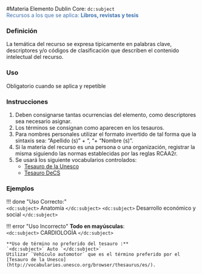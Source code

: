 #Materia
Elemento Dublin Core: `dc:subject`  
<span style="color:#3F72AF">Recursos a los que se aplica: __Libros, revistas y tesis__ </span>

### __Definición__
La  temática  del  recurso se  expresa  típicamente  en  palabras clave,  descriptores  y/o  códigos  de  clasificación  que  describen  el contenido intelectual del recurso. 

### __Uso__
Obligatorio cuando se aplica y repetible  

### __Instrucciones__
1. Deben consignarse tantas ocurrencias del elemento, como descriptores sea necesario asignar.
2. Los términos se consignan como aparecen en los tesauros.  
3. Para nombres personales utilizar el formato invertido de tal forma que la sintaxis sea: “Apellido (s)” + “, “+ “Nombre (s)”.   
4. Si la materia del recurso es una persona o una organización, registrar la misma siguiendo las normas establecidas por las reglas RCAA2r.  
5. Se usará los siguiente vocabularios controlados:
    - [Tesauro de la Unesco](http://vocabularies.unesco.org/browser/thesaurus/es/) 
    - [Tesauro DeCS](https://decs.bvsalud.org/E/homepagee.htm)

  
### __Ejemplos__

!!! done "Uso Correcto:"  
    `<dc:subject>` Anatomía `</dc:subject>`
    `<dc:subject>` Desarrollo económico y social `</dc:subject>`
    

!!! error "Uso Incorrecto"
    **Todo en mayúsculas**:  
    `<dc:subject>` CARDIOLOGÍA `</dc:subject>`

    **Uso de término no preferido del tesauro :**    
    `<dc:subject>` Auto `</dc:subject>`  
    Utilizar `Vehículo automotor` que es el término preferido por el [Tesauro de la Unesco](http://vocabularies.unesco.org/browser/thesaurus/es/).

